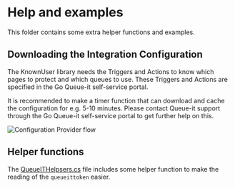 ﻿# Help and examples
This folder contains some extra helper functions and examples.


## Downloading the Integration Configuration
The KnownUser library needs the Triggers and Actions to know which pages to protect and which queues to use. 
These Triggers and Actions are specified in the Go Queue-it self-service portal.

It is recommended to make a timer function that can download and cache the configuration for e.g. 5-10 minutes.
Please contact Queue-it support through the Go Queue-it self-service portal to get further help on this.

![Configuration Provider flow](https://github.com/queueit/KnownUser.V3.PHP/blob/master/Documentation/ConfigurationProviderExample.PNG)


## Helper functions
The [QueueITHelpsers.cs](https://github.com/queueit/KnownUser.V3.PHP/blob/master/Documentation/QueueITHelpers.php) file includes some helper function 
to make the reading of the `queueittoken` easier. 



